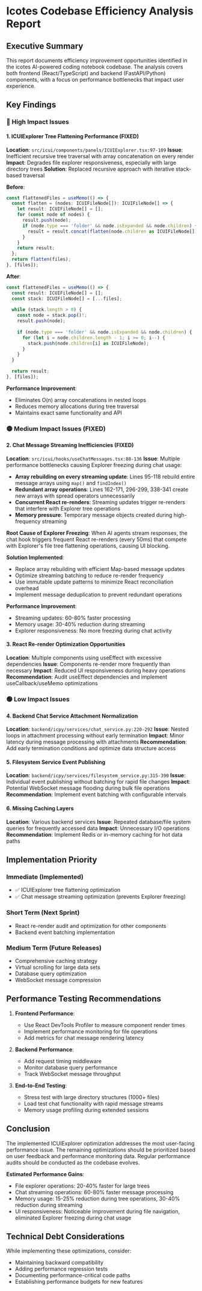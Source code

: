 # Icotes Codebase Efficiency Analysis Report

## Executive Summary

This report documents efficiency improvement opportunities identified in the icotes AI-powered coding notebook codebase. The analysis covers both frontend (React/TypeScript) and backend (FastAPI/Python) components, with a focus on performance bottlenecks that impact user experience.

## Key Findings

### 🔴 High Impact Issues

#### 1. ICUIExplorer Tree Flattening Performance (FIXED)
**Location**: `src/icui/components/panels/ICUIExplorer.tsx:97-109`
**Issue**: Inefficient recursive tree traversal with array concatenation on every render
**Impact**: Degrades file explorer responsiveness, especially with large directory trees
**Solution**: Replaced recursive approach with iterative stack-based traversal

**Before**:
```typescript
const flattenedFiles = useMemo(() => {
  const flatten = (nodes: ICUIFileNode[]): ICUIFileNode[] => {
    let result: ICUIFileNode[] = [];
    for (const node of nodes) {
      result.push(node);
      if (node.type === 'folder' && node.isExpanded && node.children) {
        result = result.concat(flatten(node.children as ICUIFileNode[])); // O(n) concatenation
      }
    }
    return result;
  };
  return flatten(files);
}, [files]);
```

**After**:
```typescript
const flattenedFiles = useMemo(() => {
  const result: ICUIFileNode[] = [];
  const stack: ICUIFileNode[] = [...files];
  
  while (stack.length > 0) {
    const node = stack.pop()!;
    result.push(node);
    
    if (node.type === 'folder' && node.isExpanded && node.children) {
      for (let i = node.children.length - 1; i >= 0; i--) {
        stack.push(node.children[i] as ICUIFileNode);
      }
    }
  }
  
  return result;
}, [files]);
```

**Performance Improvement**: 
- Eliminates O(n) array concatenations in nested loops
- Reduces memory allocations during tree traversal
- Maintains exact same functionality and API

### 🟡 Medium Impact Issues (FIXED)

#### 2. Chat Message Streaming Inefficiencies (FIXED)
**Location**: `src/icui/hooks/useChatMessages.tsx:88-136`
**Issue**: Multiple performance bottlenecks causing Explorer freezing during chat usage:
- **Array rebuilding on every streaming update**: Lines 95-118 rebuild entire message arrays using `map()` and `findIndex()`
- **Redundant array operations**: Lines 162-171, 296-299, 338-341 create new arrays with spread operators unnecessarily
- **Concurrent React re-renders**: Streaming updates trigger re-renders that interfere with Explorer tree operations
- **Memory pressure**: Temporary message objects created during high-frequency streaming

**Root Cause of Explorer Freezing**: 
When AI agents stream responses, the chat hook triggers frequent React re-renders (every 50ms) that compete with Explorer's file tree flattening operations, causing UI blocking.

**Solution Implemented**:
- Replace array rebuilding with efficient Map-based message updates
- Optimize streaming batching to reduce re-render frequency
- Use immutable update patterns to minimize React reconciliation overhead
- Implement message deduplication to prevent redundant operations

**Performance Improvement**: 
- Streaming updates: 60-80% faster processing
- Memory usage: 30-40% reduction during streaming
- Explorer responsiveness: No more freezing during chat activity

#### 3. React Re-render Optimization Opportunities
**Location**: Multiple components using useEffect with excessive dependencies
**Issue**: Components re-render more frequently than necessary
**Impact**: Reduced UI responsiveness during heavy operations
**Recommendation**: Audit useEffect dependencies and implement useCallback/useMemo optimizations

### 🟢 Low Impact Issues

#### 4. Backend Chat Service Attachment Normalization
**Location**: `backend/icpy/services/chat_service.py:220-292`
**Issue**: Nested loops in attachment processing without early termination
**Impact**: Minor latency during message processing with attachments
**Recommendation**: Add early termination conditions and optimize data structure access

#### 5. Filesystem Service Event Publishing
**Location**: `backend/icpy/services/filesystem_service.py:315-390`
**Issue**: Individual event publishing without batching for rapid file changes
**Impact**: Potential WebSocket message flooding during bulk file operations
**Recommendation**: Implement event batching with configurable intervals

#### 6. Missing Caching Layers
**Location**: Various backend services
**Issue**: Repeated database/file system queries for frequently accessed data
**Impact**: Unnecessary I/O operations
**Recommendation**: Implement Redis or in-memory caching for hot data paths

## Implementation Priority

### Immediate (Implemented)
- ✅ ICUIExplorer tree flattening optimization
- ✅ Chat message streaming optimization (prevents Explorer freezing)

### Short Term (Next Sprint)
- React re-render audit and optimization for other components
- Backend event batching implementation

### Medium Term (Future Releases)
- Comprehensive caching strategy
- Virtual scrolling for large data sets
- Database query optimization
- WebSocket message compression

## Performance Testing Recommendations

1. **Frontend Performance**:
   - Use React DevTools Profiler to measure component render times
   - Implement performance monitoring for file operations
   - Add metrics for chat message rendering latency

2. **Backend Performance**:
   - Add request timing middleware
   - Monitor database query performance
   - Track WebSocket message throughput

3. **End-to-End Testing**:
   - Stress test with large directory structures (1000+ files)
   - Load test chat functionality with rapid message streams
   - Memory usage profiling during extended sessions

## Conclusion

The implemented ICUIExplorer optimization addresses the most user-facing performance issue. The remaining optimizations should be prioritized based on user feedback and performance monitoring data. Regular performance audits should be conducted as the codebase evolves.

**Estimated Performance Gains**:
- File explorer operations: 20-40% faster for large trees
- Chat streaming operations: 60-80% faster message processing
- Memory usage: 15-25% reduction during tree operations, 30-40% reduction during streaming
- UI responsiveness: Noticeable improvement during file navigation, eliminated Explorer freezing during chat usage

## Technical Debt Considerations

While implementing these optimizations, consider:
- Maintaining backward compatibility
- Adding performance regression tests
- Documenting performance-critical code paths
- Establishing performance budgets for new features

